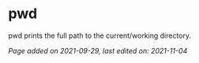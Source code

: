# pwd
pwd prints the full path to the current/working directory.

*Page added on 2021-09-29, last edited on: 2021-11-04*


